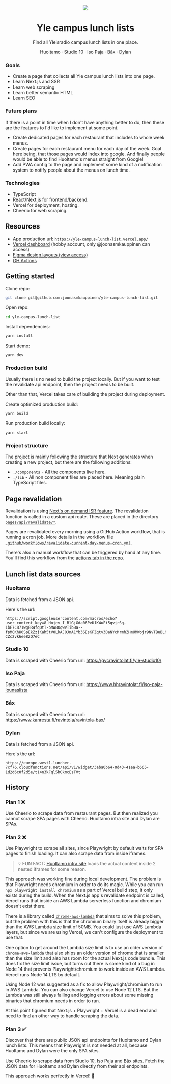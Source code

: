 <p align="center">
  <img src="https://user-images.githubusercontent.com/28673805/147505556-b502e8a1-b8b0-4387-b64b-9545a801bcb6.png">
</p>
<h1 align="center">Yle campus lunch lists</h1>

<p align="center">Find all Yleisradio campus lunch lists in one place.</p>

<p align="center">Huoltamo  ·  Studio 10  ·  Iso Paja  ·  Båx  ·  Dylan</p>

### Goals

- Create a page that collects all Yle campus lunch lists into one page.
- Learn Next.js and SSR
- Learn web scraping
- Learn better semantic HTML
- Learn SEO

### Future plans

If there is a point in time when I don't have anything better to do, then these are the features to I'd like to implement at some point.

- Create dedicated pages for each restaurant that includes to whole week menus.
- Create pages for each restaurant menu for each day of the week. Goal here being, that those pages would index into google. And finally people would be able to find Huoltamo's menus straight from Google!
- Add PWA config to the page and implement some kind of a notification system to notify people about the menus on lunch time.

### Technologies

- TypeScript
- React/Next.js for frontend/backend.
- Vercel for deployment, hosting.
- Cheerio for web scraping.

## Resources

- App production url: [`https://yle-campus-lunch-list.vercel.app/`](https://yle-campus-lunch-list.vercel.app/)
- [Vercel dashboard](https://vercel.com/joonasmkauppinen/yle-campus-lunch-list) (hobby account, only @joonasmkauppinen can access)
- [Figma design layouts (view access)](https://www.figma.com/file/ckeATTSGr5adcHYNqHPORC/Yle-campus-lunch-menu?node-id=0%3A1)
- [GH Actions](https://github.com/joonasmkauppinen/yle-campus-lunch-list/actions)

## Getting started

Clone repo:

```bash
git clone git@github.com:joonasmkauppinen/yle-campus-lunch-list.git
```

Open repo:

```bash
cd yle-campus-lunch-list
```

Install dependencies:

```bash
yarn install
```

Start demo:

```bash
yarn dev
```

### Production build

Usually there is no need to build the project locally. But if you want to test the revalidate api endpoint, then the project needs to be built.

Other than that, Vercel takes care of building the project during deployment.

Create optimized production build:

```bash
yarn build
```

Run production build locally:

```bash
yarn start
```

### Project structure

The project is mainly following the structure that Next generates when creating a new project, but there are the following additions:

- `./components` - All the components live here.
- `./lib` - All non component files are placed here. Meaning plain TypeScript files.

## Page revalidation

Revalidation is using [Next's on demand ISR feature](https://nextjs.org/docs/basic-features/data-fetching/incremental-static-regeneration#on-demand-revalidation-beta). The revalidation function is called in a custom api route. These are placed in the directory [`pages/api/revalidate/*`](./pages/api/revalidate).

Pages are revalidated every morning using a GitHub Action workflow, that is running a cron job. More details in the workflow file [`.github/workflows/revalidate-current-day-menus-cron.yml`](./.github/workflows/revalidate-current-day-menus-cron.yml).

There's also a manual workflow that can be triggered by hand at any time. You'll find this workflow from the [actions tab in the repo](https://github.com/joonasmkauppinen/yle-campus-lunch-list/actions/workflows/manual-revalidate-current-day-menus.yml).

## Lunch list data sources

### Huoltamo

Data is fetched from a JSON api.

Here's the url:

```
https://script.googleusercontent.com/macros/echo?user_content_key=8_Hojcv_I_BlGjGda06PvU1KWuFi5qvjrSq-1bE7C871wg8R4fqOtT-bMW8OqwVTibBa--fpMCKhH0SpEkZzjKah5tV0LkAJOJmA1Yb3SEsKFZqtv3DaNYcMrmhZHmUMWojr9NvTBuBLhyHCd5hHa8bu5fFVouus5Uusevvd9ue_m99P9CRISwy5nwbG5arkJ72HagjQ2wtGw79pGckaDWOicyxNfte4jYDWplrerSAjPcvHkHgo4eLtr_JoMfb1e4HF6ZFtBovZOhVmZqbpbw&lib=Mj9QMBIRZJsNk6tjp-CZc2vk6ee82Q7eC
```

### Studio 10

Data is scraped with Cheerio from url: https://gvcravintolat.fi/yle-studio10/

### Iso Paja

Data is scraped with Cheerio from url: https://www.hhravintolat.fi/iso-paja-lounaslista

### Båx

Data is scraped with Cheerio from url: https://www.kanresta.fi/ravintola/ravintola-bax/

### Dylan

Data is fetched from a JSON api.

Here's the url:

```
https://europe-west1-luncher-7cf76.cloudfunctions.net/api/v1/widget/3aba0b64-0d43-41ea-b665-1d2d6c0f2d5e/t14n3kFql5hOkmcEsTVt
```

## History

### Plan 1 ❌

Use Cheerio to scrape data from restaurant pages. But then realized you cannot scrape SPA pages with Cheerio. Huoltamo intra site and Dylan are SPAs.

### Plan 2 ❌

Use Playwright to scrape all sites, since Playwright by default waits for SPA pages to finish loading. It can also scrape data from inside iframes.

> 💡 FUN FACT: [Huoltamo intra site](https://script.google.com/a/macros/yle.fi/s/AKfycbyIvxaGDwOSS-oZzVNb3AEGHzbBBoFS4-JSe5TjTPuJVwtS9AE/exec) loads the actual content inside 2 nested iframes for some reason.

This approach was working fine during local development. The problem is that Playwright needs chromium in order to do its magic. While you can run `npx playwright install chromium` as a part of Vercel build step, it only exists during the build. When the Next.js app's revalidate endpoint is called, Vercel runs that inside an AWS Lambda serverless function and chromium doesn't exist there.

There is a library called [`chrome-aws-lambda`](https://github.com/alixaxel/chrome-aws-lambda) that aims to solve this problem, but the problem with this is that the chromium binary itself is already bigger than the AWS Lambda size limit of 50MB. You could just use AWS Lambda layers, but since we are using Vercel, we can't configure the deployment to use that.

One option to get around the Lambda size limit is to use an older version of `chrome-aws-lambda` that also ships an older version of chrome that is smaller than the size limit and also has room for the actual Next.js code bundle. This does fix the size limit issue, but turns out there is some kind of a bug in Node 14 that prevents Playwright/chromium to work inside an AWS Lambda. Vercel runs Node 14 LTS by default.

Using Node 12 was suggested as a fix to allow Playwright/chromium to run in AWS Lambda. You can also change Vercel to use Node 12 LTS. But the Lambda was still always failing and logging errors about some missing binaries that chromium needs in order to run.

At this point figured that Next.js + Playwright + Vercel is a dead end and need to find an other way to handle scraping the data.

### Plan 3 ✅

Discover that there are public JSON api endpoints for Huoltamo and Dylan lunch lists. This means that Playwright is not needed at all, because Huoltamo and Dylan were the only SPA sites.

Use Cheerio to scrape data from Studio 10, Iso Paja and Båx sites. Fetch the JSON data for Huoltamo and Dylan directly from their api endpoints.

This approach works perfectly in Vercel! 🚀
